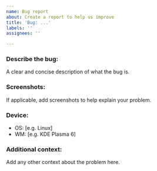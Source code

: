 ```yaml
---
name: Bug report
about: Create a report to help us improve
title: 'Bug: ...'
labels: ''
assignees: ''

---
```


### Describe the bug:
A clear and concise description of what the bug is.

### Screenshots:
If applicable, add screenshots to help explain your problem.

### Device:
 - OS: [e.g. Linux]
 - WM: [e.g. KDE Plasma 6]

### Additional context:
Add any other context about the problem here.
